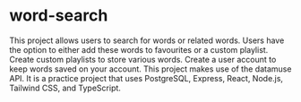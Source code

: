# word-search
This project allows users to search for words or related words. Users have the option to either add these words to favourites or a custom playlist. Create custom playlists to store various words. Create a user account to keep words saved on your account. This project makes use of the datamuse API. It is a practice project that uses PostgreSQL, Express, React, Node.js, Tailwind CSS, and TypeScript.
